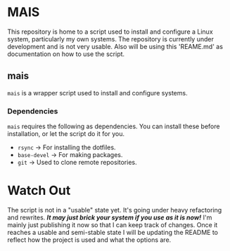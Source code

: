 # MAIS

This repository is home to a script used to install and configure a Linux system, particularly my own systems.
The repository is currently under development and is not very usable.
Also will be using this 'REAME.md' as documentation on how to use the script.

## mais

`mais` is a wrapper script used to install and configure systems.

### Dependencies

`mais` requires the following as dependencies. You can install these before installation,
or let the script do it for you.
* `rsync` &rarr; For installing the dotfiles.
* `base-devel` &rarr; For making packages.
* `git` &rarr; Used to clone remote repositories.

# Watch Out

The script is not in a "usable" state yet. It's going under heavy refactoring and rewrites.
***It may just brick your system if you use as it is now!***
I'm mainly just publishing it now so that I can keep track of changes.
Once it reaches a usable and semi-stable state I will be updating the README to reflect how
the project is used and what the options are.
